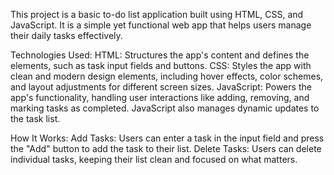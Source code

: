 This project is a basic to-do list application built using HTML, CSS, and JavaScript. It is a simple yet functional web app that helps users manage their daily tasks effectively.

Technologies Used:
HTML: Structures the app's content and defines the elements, such as task input fields and buttons.
CSS: Styles the app with clean and modern design elements, including hover effects, color schemes, and layout adjustments for different screen sizes.
JavaScript: Powers the app's functionality, handling user interactions like adding, removing, and marking tasks as completed. JavaScript also manages dynamic updates to the task list.

How It Works:
Add Tasks: Users can enter a task in the input field and press the "Add" button to add the task to their list.
Delete Tasks: Users can delete individual tasks, keeping their list clean and focused on what matters.
